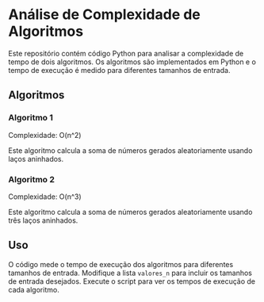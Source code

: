 # Análise de Complexidade de Algoritmos

Este repositório contém código Python para analisar a complexidade de tempo de dois algoritmos. Os algoritmos são implementados em Python e o tempo de execução é medido para diferentes tamanhos de entrada.

## Algoritmos

### Algoritmo 1

Complexidade: O(n^2)

Este algoritmo calcula a soma de números gerados aleatoriamente usando laços aninhados.

### Algoritmo 2

Complexidade: O(n^3)

Este algoritmo calcula a soma de números gerados aleatoriamente usando três laços aninhados.

## Uso

O código mede o tempo de execução dos algoritmos para diferentes tamanhos de entrada. Modifique a lista `valores_n` para incluir os tamanhos de entrada desejados. Execute o script para ver os tempos de execução de cada algoritmo.

